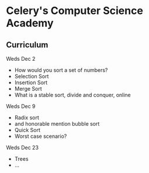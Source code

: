 # Celery's Computer Science Academy


## Curriculum

Weds Dec 2
* How would you sort a set of numbers?
* Selection Sort
* Insertion Sort
* Merge Sort
* What is a stable sort, divide and conquer, online

Weds Dec 9
* Radix sort
* and honorable mention bubble sort
* Quick Sort
* Worst case scenario?

Weds Dec 23
* Trees
* ...
